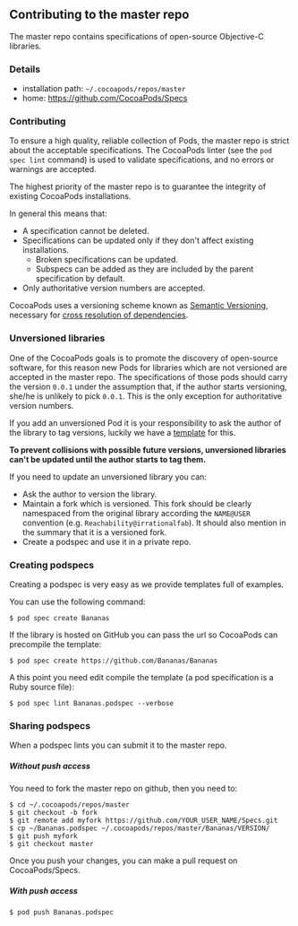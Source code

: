 ## Contributing to the master repo

The master repo contains specifications of open-source Objective-C libraries.

### Details

- installation path: `~/.cocoapods/repos/master`
- home: https://github.com/CocoaPods/Specs

### Contributing

To ensure a high quality, reliable collection of Pods, the master repo is
strict about the acceptable specifications. The CocoaPods linter (see the `pod
spec lint` command) is used to validate specifications, and no errors or warnings
are accepted.

The highest priority of the master repo is to guarantee the integrity of existing
CocoaPods installations.

In general this means that:

- A specification cannot be deleted.
- Specifications can be updated only if they don't affect existing installations.
  - Broken specifications can be updated.
  - Subspecs can be added as they are included by the parent specification by default.
- Only authoritative version numbers are accepted.

CocoaPods uses a versioning scheme known as [Semantic
Versioning](http://semver.org/), necessary for [cross resolution of
dependencies](https://github.com/CocoaPods/Specs/wiki/Cross-dependencies-resolution-example).

### Unversioned libraries

One of the CocoaPods goals is to promote the discovery of open-source software,
for this reason new Pods for libraries which are not versioned are accepted in
the master repo. The specifications of those pods should carry the version
`0.0.1` under the assumption that, if the author starts versioning, she/he is
unlikely to pick `0.0.1`. This is the only exception for authoritative
version numbers.

If you add an unversioned Pod it is your responsibility to ask the author of
the library to tag versions, luckily we have a
[template](https://github.com/CocoaPods/Specs/wiki/%22Please-add-semantic-version-tags%22-issue-template)
for this.

__To prevent collisions with possible future versions, unversioned libraries
can't be updated until the author starts to tag them.__

If you need to update an unversioned library you can:

- Ask the author to version the library.
- Maintain a fork which is versioned. This fork should be clearly namespaced
  from the original library according the `NAME@USER` convention (e.g.
  `Reachability@irrationalfab`). It should also mention in the summary that it
  is a versioned fork.
- Create a podspec and use it in a private repo.


### Creating podspecs

Creating a podspec is very easy as we provide templates full of examples.

You can use the following command:

    $ pod spec create Bananas

If the library is hosted on GitHub you can pass the url so CocoaPods can precompile the template:

    $ pod spec create https://github.com/Bananas/Bananas

A this point you need edit compile the template (a pod specification is a Ruby source file):

    $ pod spec lint Bananas.podspec --verbose

### Sharing podspecs

When a podspec lints you can submit it to the master repo.

##### Without push access

You need to fork the master repo on github, then you need to:

    $ cd ~/.cocoapods/repos/master
    $ git checkout -b fork
    $ git remote add myfork https://github.com/YOUR_USER_NAME/Specs.git
    $ cp ~/Bananas.podspec ~/.cocoapods/repos/master/Bananas/VERSION/
    $ git push myfork
    $ git checkout master

Once you push your changes, you can make a pull request on CocoaPods/Specs.

##### With push access

    $ pod push Bananas.podspec
